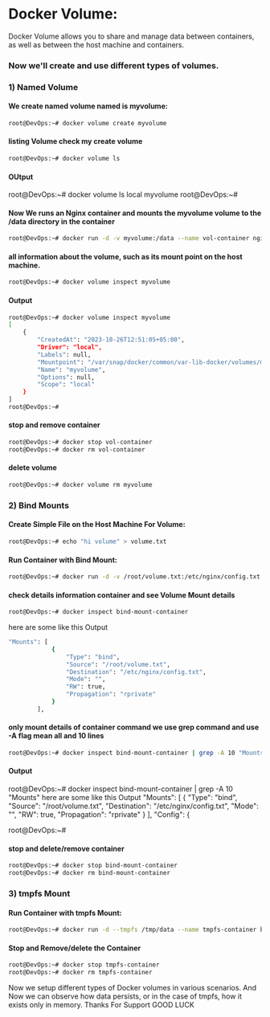 # Docker Volume:
Docker Volume allows you to share and manage data between containers, as well as between the host machine and containers. 

### Now we'll create and use different types of volumes.

### 1) Named Volume

#### We create named volume named is myvolume:
```sh
root@DevOps:~# docker volume create myvolume
```

#### listing Volume check my create volume
```sh
root@DevOps:~# docker volume ls
```

#### OUtput
root@DevOps:~# docker volume ls
local     myvolume
root@DevOps:~#

#### Now We runs an Nginx container and mounts the myvolume volume to the /data directory in the container
```sh
root@DevOps:~# docker run -d -v myvolume:/data --name vol-container nginx
```

#### all information about the volume, such as its mount point on the host machine.
```sh
root@DevOps:~# docker volume inspect myvolume
```
#### Output
```sh
root@DevOps:~# docker volume inspect myvolume
[
    {
        "CreatedAt": "2023-10-26T12:51:05+05:00",
        "Driver": "local",
        "Labels": null,
        "Mountpoint": "/var/snap/docker/common/var-lib-docker/volumes/myvolume/_data",
        "Name": "myvolume",
        "Options": null,
        "Scope": "local"
    }
]
root@DevOps:~# 
```

#### stop and remove container
```sh
root@DevOps:~# docker stop vol-container
root@DevOps:~# docker rm vol-container
```
#### delete volume
```sh
root@DevOps:~# docker volume rm myvolume
```

### 2) Bind Mounts

#### Create Simple File on the Host Machine For Volume:
```sh
root@DevOps:~# echo "hi volume" > volume.txt
```

#### Run Container with Bind Mount:
```sh
root@DevOps:~# docker run -d -v /root/volume.txt:/etc/nginx/config.txt --name bind-mount-container nginx
```

#### check details information container and see Volume Mount details 
```sh
root@DevOps:~# docker inspect bind-mount-container
```
here are some like this Output
```sh
"Mounts": [
            {
                "Type": "bind",
                "Source": "/root/volume.txt",
                "Destination": "/etc/nginx/config.txt",
                "Mode": "",
                "RW": true,
                "Propagation": "rprivate"
            }
        ],

```

#### only mount details of container command we use grep command and use -A flag mean all and 10 lines
```sh
root@DevOps:~# docker inspect bind-mount-container | grep -A 10 "Mounts" 
```
#### Output
root@DevOps:~# docker inspect bind-mount-container | grep -A 10 "Mounts" 
here are some like this Output
    "Mounts": [
            {
                "Type": "bind",
                "Source": "/root/volume.txt",
                "Destination": "/etc/nginx/config.txt",
                "Mode": "",
                "RW": true,
                "Propagation": "rprivate"
            }
        ],
        "Config": {

root@DevOps:~# 

#### stop and delete/remove container
```sh
root@DevOps:~# docker stop bind-mount-container
root@DevOps:~# docker rm bind-mount-container
```

### 3) tmpfs Mount

#### Run Container with tmpfs Mount:
```sh
root@DevOps:~# docker run -d --tmpfs /tmp/data --name tmpfs-container busybox
```
#### Stop and Remove/delete the Container
```sh
root@DevOps:~# docker stop tmpfs-container
root@DevOps:~# docker rm tmpfs-container
```

Now we setup different types of Docker volumes in various scenarios. 
And Now we can observe how data persists, or in the case of tmpfs, how it exists only in memory.
Thanks For Support 
GOOD LUCK 
